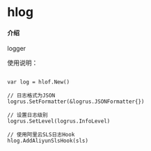 # hlog

#### 介绍
logger


使用说明：
```golang

var log = hlof.New()

// 日志格式为JSON
logrus.SetFormatter(&logrus.JSONFormatter{})

// 设置日志级别
logrus.SetLevel(logrus.InfoLevel)

// 使用阿里云SLS日志Hook
hlog.AddAliyunSlsHook(sls)

```